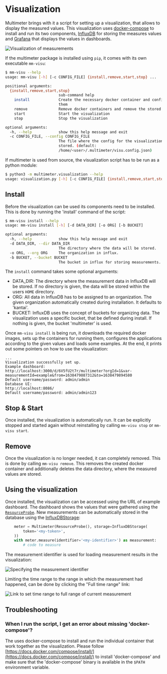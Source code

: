 # Visualization

Multimeter brings with it a script for setting up a visualization, that  allows to
display the measured values. This visualization uses
[docker-compose](https://docs.docker.com/compose/) to install and run its two
components, [InfluxDB](https://www.influxdata.com/) for storing the measures values
and [Grafana](https://grafana.com/) that displays the values in dashboards.

![Visualization of measurements](visu.png)

If the multimeter package is installed using `pip`, it comes with its own executable
`mm-visu`:

```bash
$ mm-visu --help
usage: mm-visu [-h] [-c CONFIG_FILE] {install,remove,start,stop} ...

positional arguments:
  {install,remove,start,stop}
                        sub-command help
    install             Create the necessary docker container and configure
                        them
    remove              Remove docker containers and remove the stored data
    start               Start the visualization
    stop                Stop the visualization

optional arguments:
  -h, --help            show this help message and exit
  -c CONFIG_FILE, --config CONFIG_FILE
                        The file where the config for the visualization is
                        stored. (default:
                        /home/<user>/.multimeter/visu.config.json)
```

If multimeter is used from source, the visualization script has to be run as a python
module:

```bash
$ python3 -m multimeter.visualization --help
usage: visualization.py [-h] [-c CONFIG_FILE] {install,remove,start,stop} ...
```

## Install

Before the visualization can be used its components need to be installed. This is done
by running the 'install' command of the script:
```bash
$ mm-visu install --help
usage: mm-visu install [-h] [-d DATA_DIR] [-o ORG] [-b BUCKET]

optional arguments:
  -h, --help            show this help message and exit
  -d DATA_DIR, --dir DATA_DIR
                        The directory where the data will be stored.
  -o ORG, --org ORG     The organization in influx.
  -b BUCKET, --bucket BUCKET
                        The bucket in influx for storing measurements.
```

The `install` command takes some optional arguments:
- DATA_DIR: The directory where the measurement data in InfluxDB will be stored. If no
  directory is given, the data will be stored within the users `HOME` directory.
- ORG: All data in InfluxDB has to be assigned to an organization. The given
  organization automatically created during installation. It defaults to 'kantai'.
- BUCKET: InfluxDB uses the concept of buckets for organizing data. The visualization
  uses a specific bucket, that be defined during install. If nothing is given, the
  bucket 'multimeter' is used.

Once `mm-visu install` is being run, it downloads the required docker images, sets up
the containers for running them, configures the applications according to the given
values and loads some examples. At the end, it prints out some pointers on how to use
the visualization:

```
...
Visualization successfully set up.
Example dashboard:
http://localhost:3000/d/6V5fU2t7r/multimeter?orgId=1&var-measurementId=example&from=1638479887312&to=1638479894580
Default username/password: admin/admin
Database UI:
http://localhost:8086/
Default username/password: admin/admin123
```


## Stop & Start

Once installed, the visualization is automatically run. It can be explicitly stopped
and started again without reinstalling by calling `mm-visu stop` or `mm-visu start`.

## Remove

Once the visualization is no longer needed, it can completely removed. This is done
by calling `mm-visu remove`. This removes the created docker container and additionally
deletes the data directory, where the measured values are stored.


## Using the visualization
Once installed, the visualization can be accessed using the URL of example dashboard.
The dashboard shows the values that were gathered using the
[`ResourceProbe`](./probes/resource/). New measurements can be automatically stored in
the database using the [InfluxDBStorage](./storages/influx/):

```python
    meter = Multimeter(ResourceProbe(), storage=InfluxDBStorage(
        token='<my-token>',
    ))
    with meter.measure(identifier='<my-identifier>') as measurement:
        # code to measure
```

The measurement identifier is used for loading measurement results in the
visualization:

![Specifying the measurement identifier](measurement-id.png)

Limiting the time range to the range in which the measurement had happened, can be
done by clicking the "Full time range" link:

![Link to set time range to full range of current measurement](visu-full-time.png)


## Troubleshooting
  
### When I run the script, I get an error about missing 'docker-compose'?

The uses docker-compose to install and run the individual container that work together
as the visualization. Please follow
[https://docs.docker.com/compose/install/](https://docs.docker.com/compose/install/)
to install 'docker-compose' and make sure that the 'docker-compose' binary is
available in the `$PATH` environment variable.